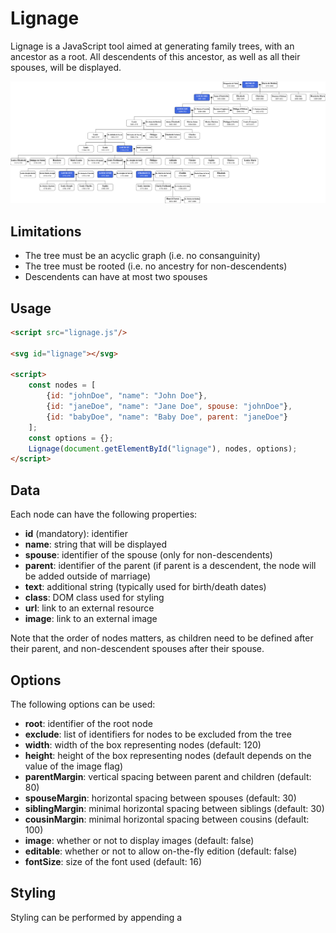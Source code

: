 # Lignage

Lignage is a JavaScript tool aimed at generating family trees, with an ancestor as a root.
All descendents of this ancestor, as well as all their spouses, will be displayed.

![Bourbon dynasty](examples/bourbon.png)

## Limitations

- The tree must be an acyclic graph (i.e. no consanguinity)
- The tree must be rooted (i.e. no ancestry for non-descendents)
- Descendents can have at most two spouses

## Usage

```html
<script src="lignage.js"/>

<svg id="lignage"></svg>

<script>
    const nodes = [
        {id: "johnDoe", "name": "John Doe"},
        {id: "janeDoe", "name": "Jane Doe", spouse: "johnDoe"},
        {id: "babyDoe", "name": "Baby Doe", parent: "janeDoe"}
    ];
    const options = {};
    Lignage(document.getElementById("lignage"), nodes, options);
</script>
```

## Data

Each node can have the following properties:

- **id** (mandatory): identifier
- **name**: string that will be displayed
- **spouse**: identifier of the spouse (only for non-descendents)
- **parent**: identifier of the parent (if parent is a descendent, the node will be added outside of marriage)
- **text**: additional string (typically used for birth/death dates)
- **class**: DOM class used for styling
- **url**: link to an external resource
- **image**: link to an external image

Note that the order of nodes matters, as children need to be defined after their parent,
and non-descendent spouses after their spouse.

## Options

The following options can be used:

- **root**: identifier of the root node
- **exclude**: list of identifiers for nodes to be excluded from the tree
- **width**: width of the box representing nodes (default: 120)
- **height**: height of the box representing nodes (default depends on the value of the image flag)
- **parentMargin**: vertical spacing between parent and children (default: 80)
- **spouseMargin**: horizontal spacing between spouses (default: 30)
- **siblingMargin**: minimal horizontal spacing between siblings (default: 30)
- **cousinMargin**: minimal horizontal spacing between cousins (default: 100)
- **image**: whether or not to display images (default: false)
- **editable**: whether or not to allow on-the-fly edition (default: false)
- **fontSize**: size of the font used (default: 16)

## Styling

Styling can be performed by appending a <style> tag to the SVG element, and by using the corresponding classes with the `class` node property.

For instance:

```html
<svg id="lignage">
    <style>
        .royal rect {
            fill: royalblue;
        }
        .royal text {
            fill: white;
        }
    </style>
</svg>
```
